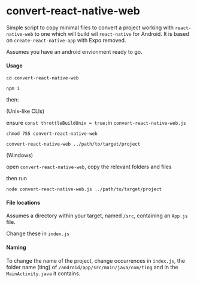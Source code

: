 # convert-react-native-web

Simple script to copy minimal files to convert a project working with `react-native-web` to one which will build wil `react-native` for Android. It is based on `create-react-native-app` with Expo removed.

Assumes you have an android envionment ready to go.

#### Usage
`cd convert-react-native-web`

`npm i`

then:

(Unix-like CLIs)

ensure `const throttleBuildUnix = true;`in `convert-react-native-web.js`

`chmod 755 convert-react-native-web`

`convert-react-native-web ../path/to/target/project`

(Windows)

open `convert-react-native-web`, copy the relevant folders and files

then run

`node convert-react-native-web.js ../path/to/target/project`


#### File locations
Assumes a directory within your target, named `/src`, containing an `App.js` file.

Change these in `index.js`

#### Naming
To change the name of the project, change occurrences in `index.js`, the folder name (ting) of `/android/app/src/main/java/com/ting` and in the `MainActivity.java` it contains.
